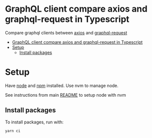 # GraphQL client compare axios and graphql-request in Typescript 

Compare graphql clients between [axios](https://axios-http.com/docs/intro) and [graphql-request](https://github.com/jasonkuhrt/graphql-request)

- [GraphQL client compare axios and graphql-request in Typescript](#graphql-client-compare-axios-and-graphql-request-in-typescript)
- [Setup](#setup)
  - [Install packages](#install-packages)

# Setup

Have [node](https://nodejs.org/en) and [npm](https://www.npmjs.com/) installed. Use nvm to manage node.

See instructions from main [README](../README.md#node-with-nvm) to setup node with nvm

## Install packages

To install packages, run with:

```bash
yarn ci
```

